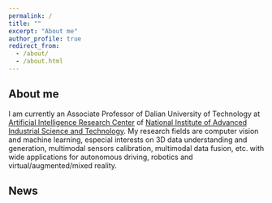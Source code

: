 ```yaml
---
permalink: /
title: ""
excerpt: "About me"
author_profile: true
redirect_from: 
  - /about/
  - /about.html
---
```

## About me

I am currently an Associate Professor of Dalian University of Technology at [Artificial Intelligence Research Center](https://www.airc.aist.go.jp/en/gsrt/) of [National Institute of Advanced Industrial Science and Technology](https://www.aist.go.jp/index_en.html). My research fields are computer vision and machine learning, especial interests on 3D data understanding and generation, multimodal sensors calibration, multimodal data fusion, etc. with wide applications for autonomous driving, robotics and virtual/augmented/mixed reality.

## News
<!-- * [2019/04/01] New personal webpage is released.  -->
